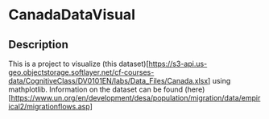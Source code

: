 # CanadaDataVisual
## Description
This is a project to visualize (this dataset)[https://s3-api.us-geo.objectstorage.softlayer.net/cf-courses-data/CognitiveClass/DV0101EN/labs/Data_Files/Canada.xlsx] using mathplotlib. Information on the dataset can be found (here)[https://www.un.org/en/development/desa/population/migration/data/empirical2/migrationflows.asp]
